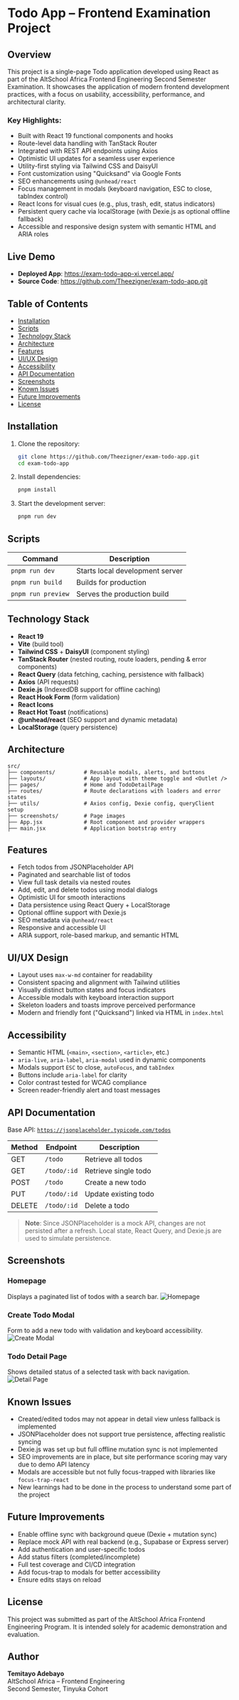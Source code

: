 # Todo App – Frontend Examination Project

## Overview

This project is a single-page Todo application developed using React as part of the AltSchool Africa Frontend Engineering Second Semester Examination. It showcases the application of modern frontend development practices, with a focus on usability, accessibility, performance, and architectural clarity.

### Key Highlights:
- Built with React 19 functional components and hooks
- Route-level data handling with TanStack Router
- Integrated with REST API endpoints using Axios
- Optimistic UI updates for a seamless user experience
- Utility-first styling via Tailwind CSS and DaisyUI
- Font customization using "Quicksand" via Google Fonts
- SEO enhancements using `@unhead/react`
- Focus management in modals (keyboard navigation, ESC to close, tabIndex control)
- React Icons for visual cues (e.g., plus, trash, edit, status indicators)
- Persistent query cache via localStorage (with Dexie.js as optional offline fallback)
- Accessible and responsive design system with semantic HTML and ARIA roles

## Live Demo

- **Deployed App**: https://exam-todo-app-xi.vercel.app/
- **Source Code**: https://github.com/Theezigner/exam-todo-app.git

## Table of Contents

- [Installation](#installation)
- [Scripts](#scripts)
- [Technology Stack](#technology-stack)
- [Architecture](#architecture)
- [Features](#features)
- [UI/UX Design](#uiux-design)
- [Accessibility](#accessibility)
- [API Documentation](#api-documentation)
- [Screenshots](#screenshots)
- [Known Issues](#known-issues)
- [Future Improvements](#future-improvements)
- [License](#license)

## Installation

1. Clone the repository:
   ```bash
   git clone https://github.com/Theezigner/exam-todo-app.git
   cd exam-todo-app
   ```

2. Install dependencies:
   ```bash
   pnpm install
   ```

3. Start the development server:
   ```bash
   pnpm run dev
   ```

## Scripts

| Command            | Description                      |
|--------------------|----------------------------------|
| `pnpm run dev`     | Starts local development server  |
| `pnpm run build`   | Builds for production            |
| `pnpm run preview` | Serves the production build      |

## Technology Stack

- **React 19**
- **Vite** (build tool)
- **Tailwind CSS** + **DaisyUI** (component styling)
- **TanStack Router** (nested routing, route loaders, pending & error components)
- **React Query** (data fetching, caching, persistence with fallback)
- **Axios** (API requests)
- **Dexie.js** (IndexedDB support for offline caching)
- **React Hook Form** (form validation)
- **React Icons**
- **React Hot Toast** (notifications)
- **@unhead/react** (SEO support and dynamic metadata)
- **LocalStorage** (query persistence)

## Architecture

```plaintext
src/
├── components/         # Reusable modals, alerts, and buttons
├── layouts/            # App layout with theme toggle and <Outlet />
├── pages/              # Home and TodoDetailPage
├── routes/             # Route declarations with loaders and error states
├── utils/              # Axios config, Dexie config, queryClient setup
├── screenshots/        # Page images 
├── App.jsx             # Root component and provider wrappers
├── main.jsx            # Application bootstrap entry
```

## Features

- Fetch todos from JSONPlaceholder API
- Paginated and searchable list of todos
- View full task details via nested routes
- Add, edit, and delete todos using modal dialogs
- Optimistic UI for smooth interactions
- Data persistence using React Query + LocalStorage
- Optional offline support with Dexie.js
- SEO metadata via `@unhead/react`
- Responsive and accessible UI
- ARIA support, role-based markup, and semantic HTML

## UI/UX Design

- Layout uses `max-w-md` container for readability
- Consistent spacing and alignment with Tailwind utilities
- Visually distinct button states and focus indicators
- Accessible modals with keyboard interaction support
- Skeleton loaders and toasts improve perceived performance
- Modern and friendly font ("Quicksand") linked via HTML in `index.html`

## Accessibility

- Semantic HTML (`<main>`, `<section>`, `<article>`, etc.)
- `aria-live`, `aria-label`, `aria-modal` used in dynamic components
- Modals support `ESC` to close, `autoFocus`, and `tabIndex`
- Buttons include `aria-label` for clarity
- Color contrast tested for WCAG compliance
- Screen reader-friendly alert and toast messages

## API Documentation

Base API: [`https://jsonplaceholder.typicode.com/todos`](https://jsonplaceholder.typicode.com/todos)

| Method | Endpoint       | Description             |
|--------|----------------|-------------------------|
| GET    | `/todo`       | Retrieve all todos      |
| GET    | `/todo/:id`   | Retrieve single todo    |
| POST   | `/todo`       | Create a new todo       |
| PUT    | `/todo/:id`   | Update existing todo    |
| DELETE | `/todo/:id`   | Delete a todo           |

> **Note**: Since JSONPlaceholder is a mock API, changes are not persisted after a refresh. Local state, React Query, and Dexie.js are used to simulate persistence.

## Screenshots

### Homepage
Displays a paginated list of todos with a search bar.
![Homepage](./src/screenshots/homepage.png)

### Create Todo Modal
Form to add a new todo with validation and keyboard accessibility.
![Create Modal](./src/screenshots/createTodo.png)

### Todo Detail Page
Shows detailed status of a selected task with back navigation.
![Detail Page](./src/screenshots/Taskdetails.png)




## Known Issues

- Created/edited todos may not appear in detail view unless fallback is implemented
- JSONPlaceholder does not support true persistence, affecting realistic syncing
- Dexie.js was set up but full offline mutation sync is not implemented
- SEO improvements are in place, but site performance scoring may vary due to demo API latency
- Modals are accessible but not fully focus-trapped with libraries like `focus-trap-react`
- New learnings had to be done in the process to understand some part of the project

## Future Improvements

- Enable offline sync with background queue (Dexie + mutation sync)
- Replace mock API with real backend (e.g., Supabase or Express server)
- Add authentication and user-specific todos
- Add status filters (completed/incomplete)
- Full test coverage and CI/CD integration
- Add focus-trap to modals for better accessibility
- Ensure edits stays on reload

## License

This project was submitted as part of the AltSchool Africa Frontend Engineering Program. It is intended solely for academic demonstration and evaluation.

## Author

**Temitayo Adebayo**  
AltSchool Africa – Frontend Engineering  
Second Semester, Tinyuka Cohort
